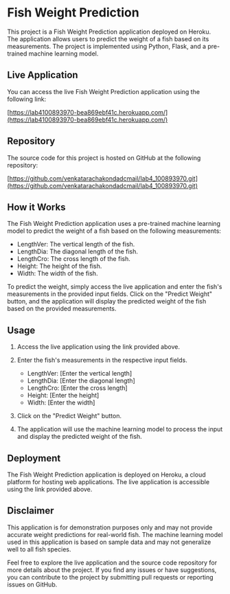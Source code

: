 # Fish Weight Prediction

This project is a Fish Weight Prediction application deployed on Heroku. The application allows users to predict the weight of a fish based on its measurements. The project is implemented using Python, Flask, and a pre-trained machine learning model.

## Live Application

You can access the live Fish Weight Prediction application using the following link:

[https://lab4100893970-bea869ebf41c.herokuapp.com/](https://lab4100893970-bea869ebf41c.herokuapp.com/)

## Repository

The source code for this project is hosted on GitHub at the following repository:

[https://github.com/venkatarachakondadcmail/lab4_100893970.git](https://github.com/venkatarachakondadcmail/lab4_100893970.git)

## How it Works

The Fish Weight Prediction application uses a pre-trained machine learning model to predict the weight of a fish based on the following measurements:

- LengthVer: The vertical length of the fish.
- LengthDia: The diagonal length of the fish.
- LengthCro: The cross length of the fish.
- Height: The height of the fish.
- Width: The width of the fish.

To predict the weight, simply access the live application and enter the fish's measurements in the provided input fields. Click on the "Predict Weight" button, and the application will display the predicted weight of the fish based on the provided measurements.

## Usage

1. Access the live application using the link provided above.

2. Enter the fish's measurements in the respective input fields.

   - LengthVer: [Enter the vertical length]
   - LengthDia: [Enter the diagonal length]
   - LengthCro: [Enter the cross length]
   - Height: [Enter the height]
   - Width: [Enter the width]

3. Click on the "Predict Weight" button.

4. The application will use the machine learning model to process the input and display the predicted weight of the fish.

## Deployment

The Fish Weight Prediction application is deployed on Heroku, a cloud platform for hosting web applications. The live application is accessible using the link provided above.

## Disclaimer

This application is for demonstration purposes only and may not provide accurate weight predictions for real-world fish. The machine learning model used in this application is based on sample data and may not generalize well to all fish species.

Feel free to explore the live application and the source code repository for more details about the project. If you find any issues or have suggestions, you can contribute to the project by submitting pull requests or reporting issues on GitHub.
